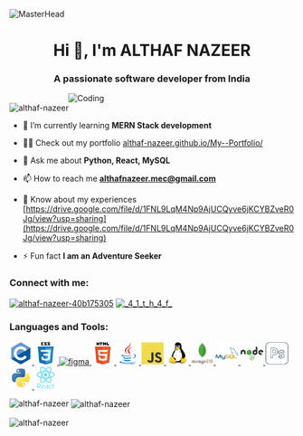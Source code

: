 ![MasterHead](https://camo.githubusercontent.com/e34348af3f1c09322e1a24c027544db7f7968cc67e290fe72ff471494b872710/68747470733a2f2f632e74656e6f722e636f6d2f714a35657656732d5f755541414141432f636f64696e672e676966)
<h1 align="center">Hi 👋, I'm ALTHAF NAZEER</h1>
<h3 align="center">A passionate software developer from India</h3>
<img align="right" alt="Coding" width="400" src="https://camo.githubusercontent.com/b11e7b61bd4e5d72e7203a32b84c726e0ca3a53daac1af266ed17cb1069664f6/68747470733a2f2f692e70696e696d672e636f6d2f6f726967696e616c732f38312f31372f38622f38313137386234376138353938663063383163343739396632636464343035372e676966">

<p align="left"> <img src="https://komarev.com/ghpvc/?username=althaf-nazeer&label=Profile%20views&color=0e75b6&style=flat" alt="althaf-nazeer" /> </p>



- 🌱 I’m currently learning **MERN Stack development**

- 👨‍💻 Check out my portfolio [althaf-nazeer.github.io/My--Portfolio/](althaf-nazeer.github.io/My--Portfolio/)

- 💬 Ask me about **Python, React, MySQL**

- 📫 How to reach me **althafnazeer.mec@gmail.com**

- 📄 Know about my experiences [https://drive.google.com/file/d/1FNL9LqM4Np9AjUCQyve6jKCYBZveR0Jg/view?usp=sharing](https://drive.google.com/file/d/1FNL9LqM4Np9AjUCQyve6jKCYBZveR0Jg/view?usp=sharing)

- ⚡ Fun fact **I am an Adventure Seeker**

<h3 align="left">Connect with me:</h3>
<p align="left">
<a href="https://linkedin.com/in/althaf-nazeer-40b175305" target="blank"><img align="center" src="https://raw.githubusercontent.com/rahuldkjain/github-profile-readme-generator/master/src/images/icons/Social/linked-in-alt.svg" alt="althaf-nazeer-40b175305" height="30" width="40" /></a>
<a href="https://instagram.com/_4_1_t_h_4_f_" target="blank"><img align="center" src="https://raw.githubusercontent.com/rahuldkjain/github-profile-readme-generator/master/src/images/icons/Social/instagram.svg" alt="_4_1_t_h_4_f_" height="30" width="40" /></a>
</p>

<h3 align="left">Languages and Tools:</h3>
<p align="left"> <a href="https://www.cprogramming.com/" target="_blank" rel="noreferrer"> <img src="https://raw.githubusercontent.com/devicons/devicon/master/icons/c/c-original.svg" alt="c" width="40" height="40"/> </a> <a href="https://www.w3schools.com/css/" target="_blank" rel="noreferrer"> <img src="https://raw.githubusercontent.com/devicons/devicon/master/icons/css3/css3-original-wordmark.svg" alt="css3" width="40" height="40"/> </a> <a href="https://www.figma.com/" target="_blank" rel="noreferrer"> <img src="https://www.vectorlogo.zone/logos/figma/figma-icon.svg" alt="figma" width="40" height="40"/> </a> <a href="https://www.w3.org/html/" target="_blank" rel="noreferrer"> <img src="https://raw.githubusercontent.com/devicons/devicon/master/icons/html5/html5-original-wordmark.svg" alt="html5" width="40" height="40"/> </a> <a href="https://www.java.com" target="_blank" rel="noreferrer"> <img src="https://raw.githubusercontent.com/devicons/devicon/master/icons/java/java-original.svg" alt="java" width="40" height="40"/> </a> <a href="https://developer.mozilla.org/en-US/docs/Web/JavaScript" target="_blank" rel="noreferrer"> <img src="https://raw.githubusercontent.com/devicons/devicon/master/icons/javascript/javascript-original.svg" alt="javascript" width="40" height="40"/> </a> <a href="https://www.linux.org/" target="_blank" rel="noreferrer"> <img src="https://raw.githubusercontent.com/devicons/devicon/master/icons/linux/linux-original.svg" alt="linux" width="40" height="40"/> </a> <a href="https://www.mongodb.com/" target="_blank" rel="noreferrer"> <img src="https://raw.githubusercontent.com/devicons/devicon/master/icons/mongodb/mongodb-original-wordmark.svg" alt="mongodb" width="40" height="40"/> </a> <a href="https://www.mysql.com/" target="_blank" rel="noreferrer"> <img src="https://raw.githubusercontent.com/devicons/devicon/master/icons/mysql/mysql-original-wordmark.svg" alt="mysql" width="40" height="40"/> </a> <a href="https://nodejs.org" target="_blank" rel="noreferrer"> <img src="https://raw.githubusercontent.com/devicons/devicon/master/icons/nodejs/nodejs-original-wordmark.svg" alt="nodejs" width="40" height="40"/> </a> <a href="https://www.photoshop.com/en" target="_blank" rel="noreferrer"> <img src="https://raw.githubusercontent.com/devicons/devicon/master/icons/photoshop/photoshop-line.svg" alt="photoshop" width="40" height="40"/> </a> <a href="https://www.python.org" target="_blank" rel="noreferrer"> <img src="https://raw.githubusercontent.com/devicons/devicon/master/icons/python/python-original.svg" alt="python" width="40" height="40"/> </a> <a href="https://reactjs.org/" target="_blank" rel="noreferrer"> <img src="https://raw.githubusercontent.com/devicons/devicon/master/icons/react/react-original-wordmark.svg" alt="react" width="40" height="40"/> </a> </p>

<p><img align="left" src="https://github-readme-stats.vercel.app/api/top-langs?username=althaf-nazeer&show_icons=true&locale=en&layout=compact" alt="althaf-nazeer" /></p>

<p>&nbsp;<img align="center" src="https://github-readme-stats.vercel.app/api?username=althaf-nazeer&show_icons=true&locale=en" alt="althaf-nazeer" /></p>

<p><img align="center" src="https://github-readme-streak-stats.herokuapp.com/?user=althaf-nazeer&" alt="althaf-nazeer" /></p>


